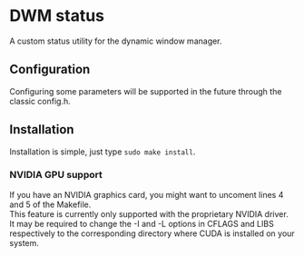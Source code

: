 # DWM status
A custom status utility for the dynamic window manager.

## Configuration
Configuring some parameters will be supported in the future through the classic config.h.

## Installation
Installation is simple, just type ```sudo make install```.

### NVIDIA GPU support
If you have an NVIDIA graphics card, you might want to uncoment lines 4 and 5 of the Makefile.<br>
This feature is currently only supported with the proprietary NVIDIA driver.<br>
It may be required to change the -I and -L options in CFLAGS and LIBS respectively to the corresponding directory where CUDA is installed on your system.
